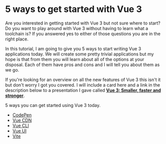 # 5 ways to get started with Vue 3

Are you interested in getting started with Vue 3 but not sure where to start? Do you want to play around with Vue 3 without having to learn what a toolchain is? If you answered yes to either of those questions you are in the right place.

In this tutorial, I am going to give you 5 ways to start writing Vue 3 applications today. We will create some pretty trivial applications but my hope is that from them you will learn about all of the options at your disposal. Each of them have pros and cons and I will tell you about them as we go.

If you're looking for an overview on all the new features of Vue 3 this isn't it but don't worry I got you covered. I will include a card here and a link in the description below to a presentation I gave called **[Vue 3: Smaller, faster and stronger](https://www.youtube.com/watch?v=HmdKqXP8JR8)**.

5 ways you can get started using Vue 3 today.

- [CodePen](01_codepen/README.md)
- [Vue CDN](02_cdn/README.md)
- [Vue CLI](03_vue_cli/README.md)
- [Vue UI](04_vue_ui/README.md)
- [Vite](05_vite/README.md)

